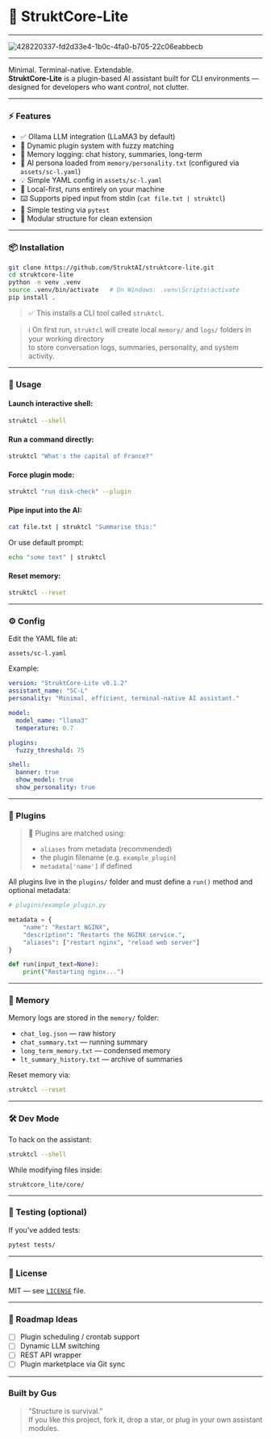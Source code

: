 # 🧠 StruktCore-Lite

---

![428220337-fd2d33e4-1b0c-4fa0-b705-22c06eabbecb](https://github.com/user-attachments/assets/3863a3cd-4b8d-4dd7-bac8-b442d72904e8)

---

Minimal. Terminal-native. Extendable.  
**StruktCore-Lite** is a plugin-based AI assistant built for CLI environments — designed for developers who want *control*, not clutter.

---

### ⚡ Features

- ✅ Ollama LLM integration (LLaMA3 by default)  
- 🧩 Dynamic plugin system with fuzzy matching  
- 📁 Memory logging: chat history, summaries, long-term  
- 🧠 AI persona loaded from `memory/personality.txt` (configured via `assets/sc-l.yaml`)  
- 💡 Simple YAML config in `assets/sc-l.yaml`  
- 🔐 Local-first, runs entirely on your machine  
- ⌨️ Supports piped input from stdin (`cat file.txt | struktcl`)  
- 🧪 Simple testing via `pytest`  
- 🧱 Modular structure for clean extension

---

### 📦 Installation

```bash
git clone https://github.com/StruktAI/struktcore-lite.git
cd struktcore-lite
python -m venv .venv
source .venv/bin/activate   # On Windows: .venv\Scripts\activate
pip install .
```

> ✅ This installs a CLI tool called `struktcl`.

> ℹ️ On first run, `struktcl` will create local `memory/` and `logs/` folders in your working directory  
> to store conversation logs, summaries, personality, and system activity.

---

### 🚀 Usage

#### Launch interactive shell:
```bash
struktcl --shell
```

#### Run a command directly:
```bash
struktcl "What's the capital of France?"
```

#### Force plugin mode:
```bash
struktcl "run disk-check" --plugin
```

#### Pipe input into the AI:
```bash
cat file.txt | struktcl "Summarise this:"
```

Or use default prompt:
```bash
echo "some text" | struktcl
```

#### Reset memory:
```bash
struktcl --reset
```

---

### ⚙️ Config

Edit the YAML file at:
```
assets/sc-l.yaml
```

Example:
```yaml
version: "StruktCore-Lite v0.1.2"
assistant_name: "SC-L"
personality: "Minimal, efficient, terminal-native AI assistant."

model:
  model_name: "llama3"
  temperature: 0.7

plugins:
  fuzzy_threshold: 75

shell:
  banner: true
  show_model: true
  show_personality: true
```

---

### 🧩 Plugins

> 🧩 Plugins are matched using:
> - `aliases` from metadata (recommended)
> - the plugin filename (e.g. `example_plugin`)
> - `metadata['name']` if defined

All plugins live in the `plugins/` folder and must define a `run()` method and optional metadata:

```python
# plugins/example_plugin.py

metadata = {
    "name": "Restart NGINX",
    "description": "Restarts the NGINX service.",
    "aliases": ["restart nginx", "reload web server"]
}

def run(input_text=None):
    print("Restarting nginx...")
```

---

### 🧠 Memory

Memory logs are stored in the `memory/` folder:

- `chat_log.json` — raw history  
- `chat_summary.txt` — running summary  
- `long_term_memory.txt` — condensed memory  
- `lt_summary_history.txt` — archive of summaries  

Reset memory via:

```bash
struktcl --reset
```

---

### 🛠️ Dev Mode

To hack on the assistant:

```bash
struktcl --shell
```

While modifying files inside:
```
struktcore_lite/core/
```

---

### 🧪 Testing (optional)

If you've added tests:

```bash
pytest tests/
```

---

### 📄 License

MIT — see [`LICENSE`](LICENSE) file.

---

### 🚧 Roadmap Ideas

- [ ] Plugin scheduling / crontab support  
- [ ] Dynamic LLM switching  
- [ ] REST API wrapper  
- [ ] Plugin marketplace via Git sync  

---

### Built by Gus

> “Structure is survival.”  
> If you like this project, fork it, drop a star, or plug in your own assistant modules.
